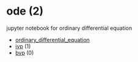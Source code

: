 # ode (2)
jupyter notebook for ordinary differential equation

+ [ordinary_differential_equation](ordinary_differential_equation.ipynb)
+ [ivp](ivp/README.md) (1)
+ [bvp](bvp/README.md) (0)
